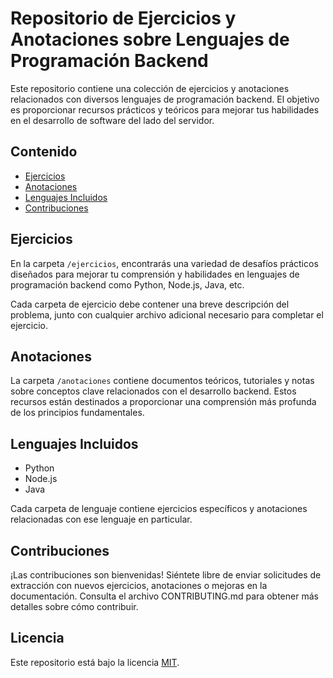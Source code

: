 # Repositorio de Ejercicios y Anotaciones sobre Lenguajes de Programación Backend

Este repositorio contiene una colección de ejercicios y anotaciones relacionados con diversos lenguajes de programación backend. El objetivo es proporcionar recursos prácticos y teóricos para mejorar tus habilidades en el desarrollo de software del lado del servidor.

## Contenido

- [Ejercicios](#ejercicios)
- [Anotaciones](#anotaciones)
- [Lenguajes Incluidos](#lenguajes-incluidos)
- [Contribuciones](#contribuciones)

## Ejercicios

En la carpeta `/ejercicios`, encontrarás una variedad de desafíos prácticos diseñados para mejorar tu comprensión y habilidades en lenguajes de programación backend como Python, Node.js, Java, etc.

Cada carpeta de ejercicio debe contener una breve descripción del problema, junto con cualquier archivo adicional necesario para completar el ejercicio.

## Anotaciones

La carpeta `/anotaciones` contiene documentos teóricos, tutoriales y notas sobre conceptos clave relacionados con el desarrollo backend. Estos recursos están destinados a proporcionar una comprensión más profunda de los principios fundamentales.

## Lenguajes Incluidos

- Python
- Node.js
- Java

Cada carpeta de lenguaje contiene ejercicios específicos y anotaciones relacionadas con ese lenguaje en particular.

## Contribuciones

¡Las contribuciones son bienvenidas! Siéntete libre de enviar solicitudes de extracción con nuevos ejercicios, anotaciones o mejoras en la documentación. Consulta el archivo CONTRIBUTING.md para obtener más detalles sobre cómo contribuir.

## Licencia

Este repositorio está bajo la licencia [MIT](LICENSE).
